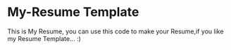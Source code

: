 # My-Resume Template
This is My Resume, you can use this code to make your Resume,if you like my Resume Template... :)
